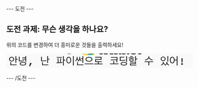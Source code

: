 \--- 도전 \---

## 도전 과제: 무슨 생각을 하나요?

위의 코드를 변경하여 더 흥미로운 것들을 출력하세요!

![screenshot](images/me-mind.png)

\--- /도전 \---